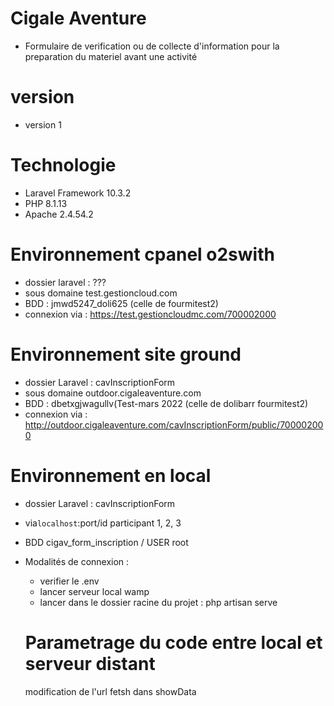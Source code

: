 # Cigale Aventure
- Formulaire de verification ou de collecte d'information pour la preparation du materiel avant une activité

# version
- version 1

# Technologie
- Laravel Framework 10.3.2
- PHP 8.1.13
- Apache 2.4.54.2

# Environnement cpanel o2swith
- dossier laravel : ???
- sous domaine test.gestioncloud.com
- BDD : jmwd5247_doli625 (celle de fourmitest2)
- connexion via : https://test.gestioncloudmc.com/700002000

# Environnement site ground
- dossier Laravel : cavInscriptionForm
- sous domaine outdoor.cigaleaventure.com
- BDD : dbetxgjwagullv(Test-mars 2022 (celle de dolibarr fourmitest2)
- connexion via : http://outdoor.cigaleaventure.com/cavInscriptionForm/public/700002000

# Environnement en local
- dossier Laravel : cavInscriptionForm
- via`localhost`:port/id participant 1, 2, 3
- BDD cigav_form_inscription / USER root
- Modalités de connexion :
  - verifier le .env
  - lancer serveur local wamp
  - lancer dans le dossier racine du projet : php artisan serve
  
  # Parametrage du code entre local et serveur distant
  modification de l'url fetsh dans showData
